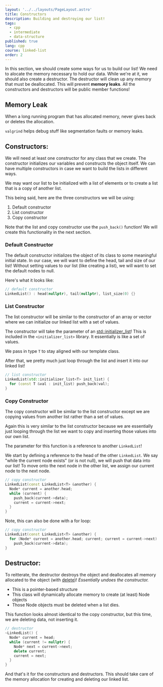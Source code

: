 ```yaml
---
layout: '../../layouts/PageLayout.astro'
title: Constructors
description: Building and destroying our list!
tags:
  - cpp
  - intermediate
  - data-structure
published: true
lang: cpp
course: linked-list
order: 2
---
```


In this section, we should create some ways for us to build our list! We need to alocate the memory necessary to hold our data. While we're at it, we should also create a destructor. The destructor will clean up any memory that must be deallocated. This will prevent **memory leaks**. All the constructors and destructors will be public member functions!

## Memory Leak
When a long running program that has allocated memory, never gives back or deletes the allocation.

`valgrind` helps debug stuff like segmentation faults or memory leaks.

## Constructors:
We will need at least one constructor for any class that we create. The constructor initializes our variables and constructs the object itself. We can have multiple constructors in case we want to build the lists in different ways.

We may want our list to be initialized with a list of elements or to create a list that is a copy of another list.

This being said, here are the three constructors we will be using:
1. Default constructor
2. List constructor
3. Copy constructor

Note that the list and copy constructor use the `push_back()` function! We will create this functionality in the next section.

### Default Constructor
The default constructor initializes the object of its class to some meaningful initial state. In our case, we will want to define the head, tail and size of our list! Without setting values to our list (like creating a list), we will want to set the default nodes to null.

Here's what it looks like:
```cpp
// default constructor
LinkedList() : head(nullptr), tail(nullptr), list_size(0) {}
```

### List Constructor
The list constructor will be similar to the constructor of an array or vector where we can initialize our linked list with a set of values.

The constructor will take the parameter of an [std::initializer_list](https://en.cppreference.com/w/cpp/utility/initializer_list)! This is included in the `<initializer_list>` library. It essentially is like a set of values.

We pass in type `T` to stay aligned with our template class.

After that, we pretty much just loop through the list and insert it into our linked list!
```cpp
// list constructor
LinkedList(std::initializer_list<T> init_list) {
  for (const T &val : init_list) push_back(val);
}
```

### Copy Constructor
The copy constructor will be similar to the list constructor except we are copying values from another list rather than a set of values.

Again this is very similar to the list constructor because we are essentially just looping through the list we want to copy and inserting those values into our own list.

The parameter for this function is a reference to another `LinkedList`!

We start by defining a reference to the head of the other `LinkedList`. We say "while the current node exists" (or is not null), we will push that data into our list! To move onto the next node in the other list, we assign our current node to the next node.
```cpp
// copy constructor
LinkedList(const LinkedList<T> &another) {
  Node* current = another.head;
  while (current) {
    push_back(current->data);
    current = current->next;
  }
}
```
Note, this can also be done with a for loop:
```cpp
// copy constructor
LinkedList(const LinkedList<T> &another) {
  for (Node* current = another.head; current; current = current->next)
    push_back(current->data);
}
```

## Destructor:
To reitterate, the destructor destroys the object and deallocates all memory allocated to the object (with [delete](https://www.geeksforgeeks.org/delete-in-c/))!
_Essentially undoes the constructor._
* This is a pointer-based structure
* This class will dynamically allocate memory to create (at least) Node objects
* Those Node objects must be deleted when a list dies.

This function looks almost identical to the copy constructor, but this time, we are deleting data, not inserting it.
```cpp
// destructor
~LinkedList() {
  Node* current = head;
  while (current != nullptr) {
    Node* next = current->next;
    delete current;
    current = next;
  }
}
```

And that's it for the constructors and destructors. This should take care of the memory allocation for creating and deleting our linked list.
